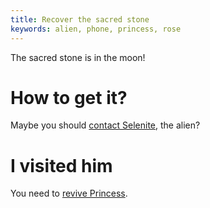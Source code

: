 ```yaml
---
title: Recover the sacred stone
keywords: alien, phone, princess, rose
---
```


The sacred stone is in the moon!

# How to get it?
Maybe you should [contact Selenite](010-contact-selenite.md), the alien?

# I visited him
You need to [revive Princess](/part-09/060-revive-princess/index.md).

